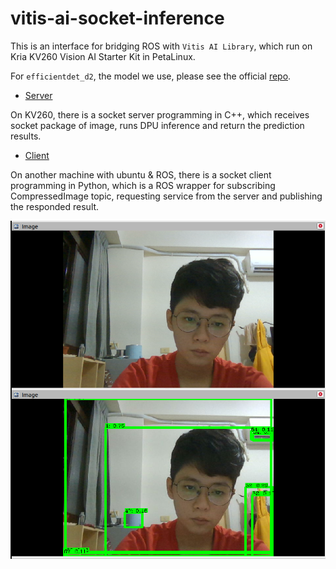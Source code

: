 # vitis-ai-socket-inference

This is an interface for bridging ROS with `Vitis AI Library`, which run on Kria KV260 Vision AI Starter Kit in PetaLinux.

For `efficientdet_d2`, the model we use, please see the official [repo](https://github.com/Xilinx/Vitis-AI/tree/master/examples/Vitis-AI-Library/samples/efficientdet_d2).


* [Server](server/socket_inference.cpp)


On KV260, there is a socket server programming in C++, which receives socket package of image, runs DPU inference and return the prediction results.

* [Client](client/catkin_ws/src/efficientdet_client/src/efficientdet_client.py)


On another machine with ubuntu & ROS, there is a socket client programming in Python, which is a ROS wrapper for subscribing CompressedImage topic, requesting service from the server and publishing the responded result.



![](image/predict.png)

